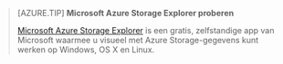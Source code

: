 > [AZURE.TIP] **Microsoft Azure Storage Explorer proberen**
> 
> [Microsoft Azure Storage Explorer](../articles/vs-azure-tools-storage-manage-with-storage-explorer.md) is een gratis, zelfstandige app van Microsoft waarmee u visueel met Azure Storage-gegevens kunt werken op Windows, OS X en Linux.


<!--HONumber=ago16_HO4-->


